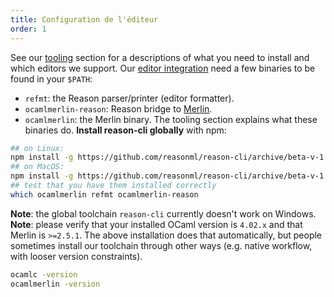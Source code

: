 ```yaml
---
title: Configuration de l'éditeur
order: 1
---
```


See our [tooling](./tools.html) section for a descriptions of what you need to install and which editors we support.
Our [editor integration](./tools.html#editor-integration) need a few binaries to be found in your `$PATH`:
- `refmt`: the Reason parser/printer (editor formatter).
- `ocamlmerlin-reason`: Reason bridge to [Merlin](./tools.html#tools-command-line-utilities-merlin).
- `ocamlmerlin`: the Merlin binary.
The tooling section explains what these binaries do.
**Install reason-cli globally** with npm:
```sh
## on Linux:
npm install -g https://github.com/reasonml/reason-cli/archive/beta-v-1.13.6-bin-linux.tar.gz
## on MacOS:
npm install -g https://github.com/reasonml/reason-cli/archive/beta-v-1.13.6-bin-darwin.tar.gz
## test that you have them installed correctly
which ocamlmerlin refmt ocamlmerlin-reason
```
**Note**: the global toolchain `reason-cli` currently doesn't work on Windows.
**Note**: please verify that your installed OCaml version is `4.02.x` and that Merlin is `>=2.5.1`. The above installation does that automatically, but people sometimes install our toolchain through other ways (e.g. native workflow, with looser version constraints).
```sh
ocamlc -version
ocamlmerlin -version
```
